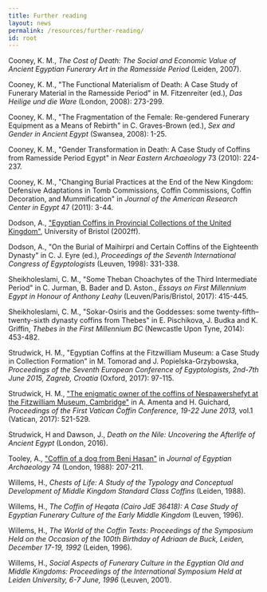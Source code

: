 ```yaml
---
title: Further reading
layout: news
permalink: /resources/further-reading/
id: root
---
```

Cooney, K. M., _The Cost of Death: The Social and Economic Value of Ancient Egyptian Funerary Art in the Ramesside Period_ (Leiden, 2007).

Cooney, K. M., "The Functional Materialism of Death: A Case Study of Funerary Material in the Ramesside Period" in M. Fitzenreiter (ed.), _Das Heilige und die Ware_ (London, 2008): 273-299.

Cooney, K. M., "The Fragmentation of the Female: Re-gendered Funerary Equipment as a Means of Rebirth" in C. Graves-Brown (ed.), _Sex and Gender in Ancient Egypt_ (Swansea, 2008): 1-25.

Cooney, K. M., "Gender Transformation in Death: A Case Study of Coffins from Ramesside Period Egypt" in _Near Eastern Archaeology_ 73 (2010): 224-237.

Cooney, K. M., "Changing Burial Practices at the End of the New Kingdom: Defensive Adaptations in Tomb Commissions, Coffin Commissions, Coffin Decoration, and Mummification" in _Journal of the American Research Center in Egypt_ 47 (2011): 3-44.

Dodson, A., ["Egyptian Coffins in Provincial Collections of the United Kingdom"](http://www.bris.ac.uk/archanth/research/dodson/ecpuk), University of Bristol (2002ff).

Dodson, A., "On the Burial of Maihirpri and Certain Coffins of the Eighteenth Dynasty" in C. J. Eyre (ed.), _Proceedings of the Seventh International Congress of Egyptologists_ (Leuven, 1998): 331-338.

Sheikholeslami, C. M., "Some Theban Choachytes of the Third Intermediate Period" in C. Jurman, B. Bader and D. Aston., _Essays on First Millennium Egypt in Honour of Anthony Leahy_ (Leuven/Paris/Bristol, 2017): 415-445.

Sheikholeslami, C. M., "Sokar-Osiris and the Goddesses: some twenty-fifth–twenty-sixth dynasty coffins from Thebes" in E. Pischikova, J. Budka and K. Griffin, _Thebes in the First Millennium BC_ (Newcastle Upon Tyne, 2014): 453-482.

Strudwick, H. M., "Egyptian Coffins at the Fitzwilliam Museum: a Case Study in Collection Formation" in M. Tomorad and J. Popielska-Grzybowska, _Proceedings of the Seventh European Conference of Egyptologists, 2nd-7th June 2015, Zagreb, Croatia_ (Oxford, 2017): 97-115.

Strudwick, H. M., ["The enigmatic owner of the coffins of Nespawershefyt at the Fitzwilliam Museum, Cambridge"](http://www.academia.edu/33566355/Enigmatic_owner_of_the_coffins_of_Nespawershefyt_..) in A. Amenta and H. Guichard, _Proceedings of the First Vatican Coffin Conference, 19-22 June 2013,_ vol.1 (Vatican, 2017): 521-529.

Strudwick, H and Dawson, J., _Death on the Nile: Uncovering the Afterlife of Ancient Egypt_ (London, 2016).

Tooley, A., ["Coffin of a dog from Beni Hasan"](https://www.academia.edu/755703/_Coffin_of_a_dog_from_Beni_Hasan_JEA_74_1988_207-211_pls._XXVI_2_XXVII_1-2) in _Journal of Egyptian Archaeology_ 74 (London, 1988): 207-211.

Willems, H., _Chests of Life: A Study of the Typology and Conceptual Development of Middle Kingdom Standard Class Coffins_ (Leiden, 1988).

Willems, H., _The Coffin of Heqata (Cairo JdE 36418): A Case Study of Egyptian Funerary Culture of the Early Middle Kingdom_ (Leuven, 1996).

Willems, H., _The World of the Coffin Texts: Proceedings of the Symposium Held on the Occasion of the 100th Birthday of Adriaan de Buck, Leiden, December 17-19, 1992_ (Leiden, 1996).

Willems, H., _Social Aspects of Funerary Culture in the Egyptian Old and Middle Kingdoms: Proceedings of the International Symposium Held at Leiden University, 6-7 June, 1996_ (Leuven, 2001).
